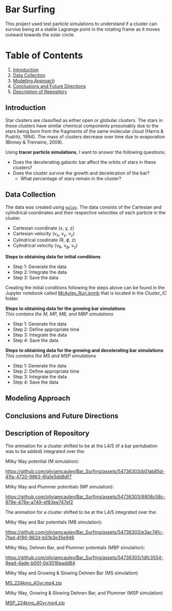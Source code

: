 # Bar Surfing
This project used test particle simulations to understand if a cluster can survive being at a stable Lagrange point in the rotating frame as it moves outward towards the solar circle.

# Table of Contents
1. [Introduction](#Introduction)
2. [Data Collection](#Data-Collection)
3. [Modeling Approach](#Modeling-Approach)
4. [Conclusions and Future Directions](#Conclusions-and-Future-Directions)
5. [Description of Repository](#Description-of-Repository)

## Introduction
Star clusters are classified as either open or globular clusters. The stars in these clusters have similar chemical components presumably due to the stars being born from the fragments of the same molecular cloud (Harris & Pudritz, 1994). The mass of clusters decrease over time due to evaporation (Binney & Tremaine, 2008). 

Using **tracer particle simulations**, I want to answer the following questions:
* Does the decelerating galactic bar affect the orbits of stars in these clusters?
* Does the cluster survive the growth and deceleration of the bar?
  *  What percentage of stars remain in the cluster?

## Data Collection
The data was created using <tt>[`galpy`](http://github.com/jobovy/galpy)</tt>. The data consists of the Cartesian and cylindrical coordinates and their respective velocities of each particle in the cluster.
* Cartesian coordinate (x, y, z)
* Cartesian velocity (v<sub>x</sub>, v<sub>y</sub>, v<sub>z</sub>)
* Cylindrical coodinate (R, $\phi$, z)
* Cylindrical velocity (v<sub>R</sub>, v<sub>$\phi$</sub>, v<sub>z</sub>)

**Steps to obtaining data for initial conditions**
* Step 1: Generate the data
* Step 2: Integrate the data
* Step 3: Save the data

Creating the initial conditions following the steps above can be found in the Jupyter notebook called [McAuley_Run.ipynb](https://github.com/oliviamcauley/Bar_Surfing/blob/45c5897bb3743ddbf32652d97a424be89b58d2a9/Cluster_IC/McAuley_Run_IC.ipynb) that is located in the *Cluster_IC* folder.

**Steps to obtaining data for the growing bar simulations** <br />
*This contains the M, MP, MB, and MBP simulations*
* Step 1: Generate the data
* Step 2: Define appropriate time
* Step 3: Integrate the data
* Step 4: Save the data

**Steps to obtaining data for the growing and decelerating bar simulations** <br />
*This contains the MS and MSP simulations*
* Step 1: Generate the data
* Step 2: Define appropriate time
* Step 3: Integrate the data
* Step 4: Save the data
## Modeling Approach


## Conclusions and Future Directions

## Description of Repository




The animation for a cluster shifted to be at the L4/5 (if a bar pertubation was to be added) integrated over the:

Milky Way potential (M simulation):

https://github.com/oliviamcauley/Bar_Surfing/assets/54736303/b01ab85d-41fa-4720-9863-6fa1e5dd8df7

Milky Way and Plummer potentials (MP simulation):

https://github.com/oliviamcauley/Bar_Surfing/assets/54736303/8808c58c-979e-478e-a749-ef83ee747ef2

The animation for a cluster shifted to be at the L4/5 integrated over the:

Milky Way and Bar potentials (MB simulation):

https://github.com/oliviamcauley/Bar_Surfing/assets/54736303/e3ac74fc-7fad-4190-862d-b51b3e35e946

Milky Way, Dehnen Bar, and Plummer potentials (MBP simulation):

https://github.com/oliviamcauley/Bar_Surfing/assets/54736303/1dfc3554-8ead-4ade-b00f-0e3016eadd84

Milky Way and Growing \& Slowing Dehnen Bar (MS simulation)

[MS_224kms_4Gyr.mp4.zip](https://github.com/user-attachments/files/15992819/MS_224kms_4Gyr.mp4.zip)

Milky Way, Growing \& Slowing Dehnen Bar, and Plummer (MSP simulation)

[MSP_224kms_4Gyr.mp4.zip](https://github.com/user-attachments/files/15979888/MSP_224kms_4Gyr.mp4.zip)
